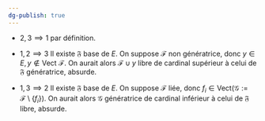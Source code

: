 ```yaml
---
dg-publish: true
---
```


- $\mathfrak{2,3\implies 1}$ par définition.

- $\mathfrak{1,2\implies 3}$
Il existe $\mathfrak{F}$ base de $E$. 
On suppose $\mathcal{F}$ non génératrice, donc $y\in E, y\not\in \text{Vect }\mathcal{F}$.
On aurait alors $\mathcal{F}\cup y$ libre de cardinal supérieur à celui de $\mathfrak{F}$ génératrice, absurde.

- $\mathfrak{1,3 \implies 2}$
Il existe $\mathfrak{F}$ base de $E$.
On suppose $\mathcal{F}$ liée, donc $f_{i}\in \text{Vect}(\mathcal{G}:=\mathcal{F}\setminus \{ f_{i} \})$. 
On aurait alors $\mathcal{G}$ génératrice de cardinal inférieur à celui de $\mathfrak{F}$ libre, absurde.
